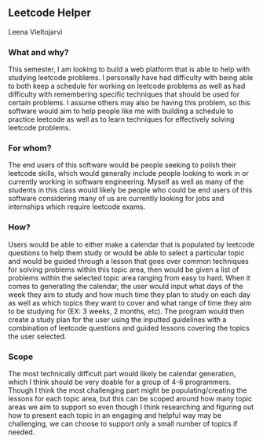 ## Leetcode Helper

Leena Vieltojarvi

### What and why?

This semester, I am looking to build a web platform that is able to help with studying leetcode problems. I personally have had difficulty with being able to both keep a schedule for working on leetcode problems as well as had difficulty with remembering specific techniques that should be used for certain problems. I assume others may also be having this problem, so this software would aim to help people like me with building a schedule to practice leetcode as well as to learn techniques for effectively solving leetcode problems.

### For whom?

The end users of this software would be people seeking to polish their leetcode skills, which would generally include people looking to work in or currently working in software engineering. Myself as well as many of the students in this class would likely be people who could be end users of this software considering many of us are currently looking for jobs and internships which require leetcode exams. 

### How?

Users would be able to either make a calendar that is populated by leetcode questions to help them study or would be able to select a particular topic and would be guided through a lesson that goes over common techniques for solving problems within this topic area, then would be given a list of problems within the selected topic area ranging from easy to hard. When it comes to generating the calendar, the user would input what days of the week they aim to study and how much time they plan to study on each day as well as which topics they want to cover and what range of time they aim to be studying for (EX: 3 weeks, 2 months, etc). The program would then create a study plan for the user using the inputted guidelines with a combination of leetcode questions and guided lessons covering the topics the user selected. 

### Scope

The most technically difficult part would likely be calendar generation, which I think should be very doable for a group of 4-6 programmers. Though I think the most challenging part might be populating/creating the lessons for each topic area, but this can be scoped around how many topic areas we aim to support so even though I think researching and figuring out how to present each topic in an engaging and helpful way may be challenging, we can choose to support only a small number of topics if needed.

